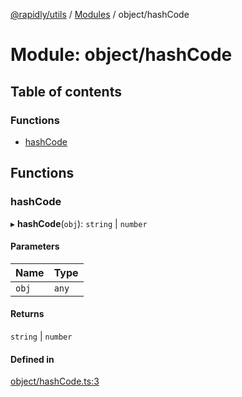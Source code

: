 [@rapidly/utils](../README.md) / [Modules](../modules.md) / object/hashCode

# Module: object/hashCode

## Table of contents

### Functions

- [hashCode](object_hashCode.md#hashcode)

## Functions

### hashCode

▸ **hashCode**(`obj`): `string` \| `number`

#### Parameters

| Name | Type |
| :------ | :------ |
| `obj` | `any` |

#### Returns

`string` \| `number`

#### Defined in

[object/hashCode.ts:3](https://github.com/canguser/rapidly-utils/blob/7d8bf42/main/object/hashCode.ts#L3)
